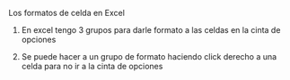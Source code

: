 Los formatos de celda en Excel


1. En excel tengo 3 grupos para darle formato a las celdas en la cinta de opciones 


2. Se puede hacer a un grupo de formato haciendo click derecho a una celda 
para no ir a la cinta de opciones 
